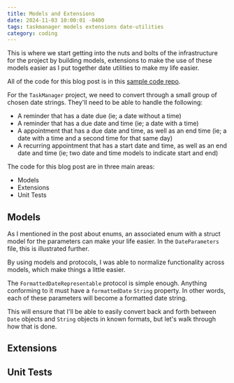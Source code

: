 ```yaml
---
title: Models and Extensions
date: 2024-11-03 10:00:01 -0400
tags: taskmanager models extensions date-utilities
category: coding
---
```


This is where we start getting into the nuts and bolts of the infrastructure for the project by building models, extensions to make the use of these models easier as I put together date utilities to make my life easier.

All of the code for this blog post is in this [sample code repo][post-project].

<!--more-->

For the `TaskManager` project, we need to convert through a small group of chosen date strings. They'll need to be able to handle the following:

* A reminder that has a date due (ie; a date without a time)
* A reminder that has a due date and time (ie; a date with a time)
* A appointment that has a due date and time, as well as an end time (ie; a date with a time and a second time for that same day)
* A recurring appointment that has a start date and time, as well as an end date and time (ie; two date and time models to indicate start and end)

The code for this blog post are in three main areas:

* Models
* Extensions
* Unit Tests

## Models

As I mentioned in the post about enums, an associated enum with a struct model for the parameters can make your life easier. In the `DateParameters` file, this is illustrated further.

By using models and protocols, I was able to normalize functionality across models, which make things a little easier.

The `FormattedDateRepresentable` protocol is simple enough. Anything conforming to it must have a `formattedDate` `String` property. In other words, each of these parameters will become a formatted date string.

This will ensure that I'll be able to easily convert back and forth between `Date` objects and `String` objects in known formats, but let's walk through how that is done.



## Extensions

## Unit Tests

[post-project]: https://github.com/Jp4Mobile/SampleCode/tree/main/posts/projects/Infrastructure-2024-11-03